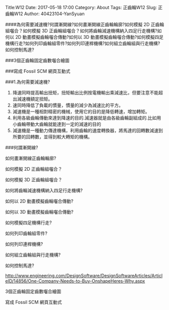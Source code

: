 Title:W12
Date: 2017-05-18 17:00
Category: About
Tags:  正齒輪W12
Slug: 正齒輪W12
Author: 40423104-YanSyuan



####為何需要減速機?何謂漸開線?如何畫漸開線正齒輪輪廓?如何模擬 2D 正齒輪組囓合？如何模擬 3D 正齒輪組囓合？如何將齒輪減速機構納入四足行走機構?如何以 2D 動畫模擬齒輪囓合傳動?如何以 3D 動畫模擬齒輪囓合傳動?如何模擬四足機構行走?如何列印齒輪組零件?如何列印連桿機構?如何組立齒輪組與行走機構?如何控制馬達?

###3個正齒輪固定齒數囓合繪圖

###寫成 Fossil SCM 網頁互動式

<!-- PELICAN_END_SUMMARY -->
###1.為何需要減速機?
1. 降速同時提高輸出扭矩，扭矩輸出比例按電機輸出乘減速比，但要注意不能超出減速機額定扭矩。
2. 速同時降低了負載的慣量，慣量的減少為減速比的平方。 
3. 減速機是一種相對精密的機械，使用它的目的是降低轉速，增加轉矩。
4. 利用各級齒輪傳動來達到降速的目的.減速器就是由各級齒輪副組成的.比如用小齒輪帶動大齒輪就能達到一定的減速的目的
5. 減速機是一種動力傳達機構，利用齒輪的速度轉換器，將馬達的回轉數減速到所要的回轉數，並得到較大轉矩的機構。

###何謂漸開線?

如何畫漸開線正齒輪輪廓?

如何模擬 2D 正齒輪組囓合？

如何模擬 3D 正齒輪組囓合？

如何將齒輪減速機構納入四足行走機構?

如何以 2D 動畫模擬齒輪囓合傳動?

如何以 3D 動畫模擬齒輪囓合傳動?

如何模擬四足機構行走?

如何列印齒輪組零件?

如何列印連桿機構?

如何組立齒輪組與行走機構?

如何控制馬達?

http://www.engineering.com/DesignSoftware/DesignSoftwareArticles/ArticleID/14856/One-Company-Needs-to-Buy-OnshapeHeres-Why.aspx

3個正齒輪固定齒數囓合繪圖

寫成 Fossil SCM 網頁互動式